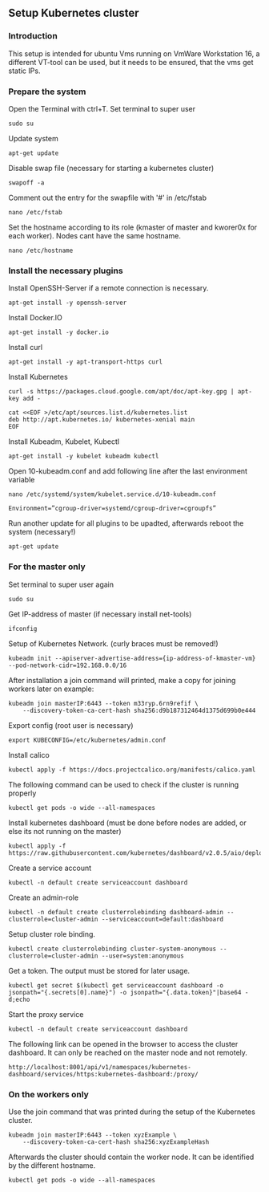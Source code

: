 ## Setup Kubernetes cluster
### Introduction
This setup is intended for ubuntu Vms running on VmWare Workstation 16, a different VT-tool can be used,
but it needs to be ensured, that the vms get static IPs.

### Prepare the system
Open the Terminal with ctrl+T. Set terminal to super user
```
sudo su
```
Update system
```
apt-get update
```
Disable swap file (necessary for starting a kubernetes cluster)
```
swapoff -a
```
Comment out the entry for the swapfile with '#' in /etc/fstab
```
nano /etc/fstab
```

Set the hostname according to its role (kmaster of master and kworer0x for each worker). Nodes cant have the same hostname.
```
nano /etc/hostname
```

### Install the necessary plugins
Install OpenSSH-Server if a remote connection is necessary.
```
apt-get install -y openssh-server
```
Install Docker.IO
```
apt-get install -y docker.io
```
Install curl
```
apt-get install -y apt-transport-https curl
```
Install Kubernetes
```
curl -s https://packages.cloud.google.com/apt/doc/apt-key.gpg | apt-key add -
```
```
cat <<EOF >/etc/apt/sources.list.d/kubernetes.list
deb http://apt.kubernetes.io/ kubernetes-xenial main
EOF
```
Install Kubeadm, Kubelet, Kubectl
```
apt-get install -y kubelet kubeadm kubectl
```
Open 10-kubeadm.conf and add following line after the last environment variable
```
nano /etc/systemd/system/kubelet.service.d/10-kubeadm.conf

Environment=”cgroup-driver=systemd/cgroup-driver=cgroupfs”
```

Run another update for all plugins to be upadted, afterwards reboot the system (necessary!)
```
apt-get update
```
### For the master only
Set terminal to super user again
```
sudo su
```
Get IP-address of master (if necessary install net-tools)
```
ifconfig
```

Setup of Kubernetes Network. (curly braces must be removed!)
```
kubeadm init --apiserver-advertise-address={ip-address-of-kmaster-vm} --pod-network-cidr=192.168.0.0/16
```
After installation a join command will printed, make a copy for joining workers later on
example:
```
kubeadm join masterIP:6443 --token m33ryp.6rn9refif \
    --discovery-token-ca-cert-hash sha256:d9b187312464d1375d699b0e444
```
Export config (root user is necessary)
```
export KUBECONFIG=/etc/kubernetes/admin.conf
```
Install calico
```
kubectl apply -f https://docs.projectcalico.org/manifests/calico.yaml
```
The following command can be used to check if the cluster is running properly
```
kubectl get pods -o wide --all-namespaces
```
Install kubernetes dashboard (must be done before nodes are added, or else its not running on the master)
```
kubectl apply -f https://raw.githubusercontent.com/kubernetes/dashboard/v2.0.5/aio/deploy/recommended.yaml
```
Create a service account
```
kubectl -n default create serviceaccount dashboard
```
Create an admin-role
```
kubectl -n default create clusterrolebinding dashboard-admin --clusterrole=cluster-admin --serviceaccount=default:dashboard
```
Setup cluster role binding.
```
kubectl create clusterrolebinding cluster-system-anonymous --clusterrole=cluster-admin --user=system:anonymous
```
Get a token. The output must be stored for later usage.
```
kubectl get secret $(kubectl get serviceaccount dashboard -o jsonpath="{.secrets[0].name}") -o jsonpath="{.data.token}"|base64 -d;echo
```
Start the proxy service
```
kubectl -n default create serviceaccount dashboard
```
The following link can be opened in the browser to access the cluster dashboard. It can only be reached on the master node and not remotely.
```
http://localhost:8001/api/v1/namespaces/kubernetes-dashboard/services/https:kubernetes-dashboard:/proxy/
```

### On the workers only
Use the join command that was printed during the setup of the Kubernetes cluster.
```
kubeadm join masterIP:6443 --token xyzExample \
    --discovery-token-ca-cert-hash sha256:xyzExampleHash
```
Afterwards the cluster should contain the worker node. It can be identified by the different hostname.
```
kubectl get pods -o wide --all-namespaces
```